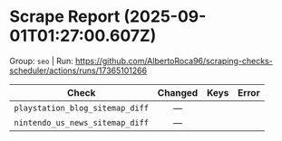 # Scrape Report (2025-09-01T01:27:00.607Z)

Group: `seo`  |  Run: https://github.com/AlbertoRoca96/scraping-checks-scheduler/actions/runs/17365101266

| Check | Changed | Keys | Error |
|---|:---:|:--|:--|
| `playstation_blog_sitemap_diff` | — |  |  |
| `nintendo_us_news_sitemap_diff` | — |  |  |
